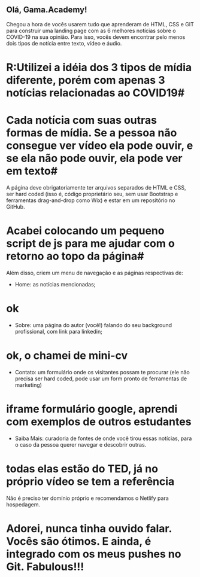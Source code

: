 ## Olá, Gama.Academy! ##


Chegou a hora de vocês usarem tudo que aprenderam de HTML, CSS e GIT para construir uma landing page com as 6 melhores notícias sobre o COVID-19 na sua opinião. Para isso, vocês devem encontrar pelo menos dois tipos de notícia entre texto, vídeo e áudio.
# R:Utilizei a idéia dos 3 tipos de mídia diferente, porém com apenas 3 notícias relacionadas ao COVID19#
# Cada notícia com suas outras formas de mídia. Se a pessoa não consegue ver vídeo ela pode ouvir, e se ela não pode ouvir, ela pode ver em texto# 

A página deve obrigatoriamente ter arquivos separados de HTML e CSS, ser hard coded (isso é, código proprietário seu, sem usar Bootstrap e ferramentas drag-and-drop como Wix) e estar em um repositório no GitHub.
# Acabei colocando um pequeno script de js para me ajudar com o retorno ao topo da página#

Além disso, criem um menu de navegação e as páginas respectivas de:
- Home: as notícias mencionadas; 
# ok #

- Sobre: uma página do autor (você!) falando do seu background profissional, com link para linkedin;
# ok, o chamei de mini-cv  #

- Contato: um formulário onde os visitantes possam te procurar (ele não precisa ser hard coded, pode usar um form pronto de ferramentas de marketing)
# iframe formulário google, aprendi com exemplos de outros estudantes # 

- Saiba Mais: curadoria de fontes de onde você tirou essas notícias, para o caso da pessoa querer navegar e descobrir outras.
# todas elas estão do TED, já no próprio vídeo se tem a referência #


Não é preciso ter domínio próprio e recomendamos o Netlify para hospedagem.
# Adorei, nunca tinha ouvido falar. Vocês são ótimos. E ainda, é integrado com os meus pushes no Git. Fabulous!!! #

